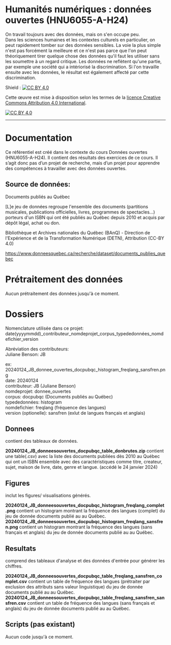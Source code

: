 # Humanités numériques : données ouvertes (HNU6055-A-H24)

On travail toujours avec des données, mais on s'en occupe peu.   
Dans les sciences humaines et les contextes culturels en particulier, on peut rapidement tomber sur des données sensibles. La voie la plus simple n'est pas forcément la meilleure et ce n'est pas parce que l'on peut théoriquement tirer quelque chose des données qu'il faut les utiliser sans les soumettre à un regard critique. Les données ne reflètent qu'une partie, par exemple une société qui a intériorisé la discrimination. Si l'on travaille ensuite avec les données, le résultat est également affecté par cette discrimination.

Shield : [![CC BY 4.0][cc-by-shield]][cc-by]

Cette œuvre est mise à disposition selon les termes de la
[licence Creative Commons Attribution 4.0 International][cc-by].

[![CC BY 4.0][cc-by-image]][cc-by]

[cc-by]: https://creativecommons.org/licenses/by/4.0/deed.fr
[cc-by-image]: https://i.creativecommons.org/l/by/4.0/88x31.png
[cc-by-shield]: https://img.shields.io/badge/License-CC%20BY%204.0-lightgrey.svg

---

# Documentation
Ce référentiel est créé dans le contexte du cours Données ouvertes (HNU6055-A-H24). Il contient des résultats des exercices de ce cours. Il s’agit donc pas d’un projet de recherche, mais d’un projet pour apprendre des compétences à travailler avec des données ouvertes. 

## Source de données:
Documents publiés au Québec

[L]e jeu de données regroupe l'ensemble des documents (partitions musicales, publications officielles, livres, programmes de spectacles...) porteurs d'un ISBN qui ont été publiés au Québec depuis 2010 et acquis par dépôt légal, achat ou don.

Bibliothèque et Archives nationales du Québec (BAnQ) - Direction de l'Expérience et de la Transformation Numérique (DETN), Attribution (CC-BY 4.0)

https://www.donneesquebec.ca/recherche/dataset/documents_publies_quebec

# Prétraitement des données
Aucun prétraitement des données jusqu'à ce moment.

# Dossiers
Nomenclature utilisée dans ce projet:   
date(yyyymmdd)_contributeur_nomdeprojet_corpus_typededonnées_nomdefichier_version   

Abréviation des contributeurs:   
Juliane Benson: JB   

ex: 20240124_JB_donnee_ouvertes_docpubqc_histogram_freqlang_sansfren.png  
date: 20240124  
contributeur: JB (Juliane Benson)  
nomdeprojet: donnee_ouvertes   
corpus: docpubqc (Documents publiés au Québec)   
typededonnées: histogram   
nomdefichier: freqlang (fréquence des langues)    
version (optionelle): sansfren (exlut de langues français et anglais)

## Donnees
contient des tableaux de données.

**20240124_JB_donneesouvertes_docpubqc_table_donbrutes.zip** contient une table(.csv) avec la liste des documents publiées dès 2010 au Québec qui ont un ISBN ensemble avec des caractéristiques comme titre, createur, sujet, maison de livre, date, genre et langue. (accédé le 24 janvier 2024)

## Figures
inclut les figures/ visualisations générés.

**20240124_JB_donneesouvertes_docpubqc_histogram_freqlang_complet.png** contient un histogram montrant la fréquence des langues (complet) du jeu de donnée documents publié au au Québec.   
**20240124_JB_donneesouvertes_docpubqc_histogram_freqlang_sansfren.png** contient un histogram montrant la fréquence des langues (sans français et anglais) du jeu de donnée documents publié au au Québec.

## Resultats
comprend des tableaux d'analyse et des données d'entrée pour générer les chiffres.

**20240124_JB_donneesouvertes_docpubqc_table_freqlang_sansfren_complet.csv** contient un table de fréquence des langues (prétraiter par exclusion des attributs sans valeur linguistique) du jeu de donnée documents publié au au Québec.
**20240124_JB_donneesouvertes_docpubqc_table_freqlang_sansfren_sansfren.csv** contient un table de fréquence des langues (sans français et anglais) du jeu de donnée documents publié au au Québec.

## Scripts (pas existant)
Aucun code jusqu'à ce moment.
